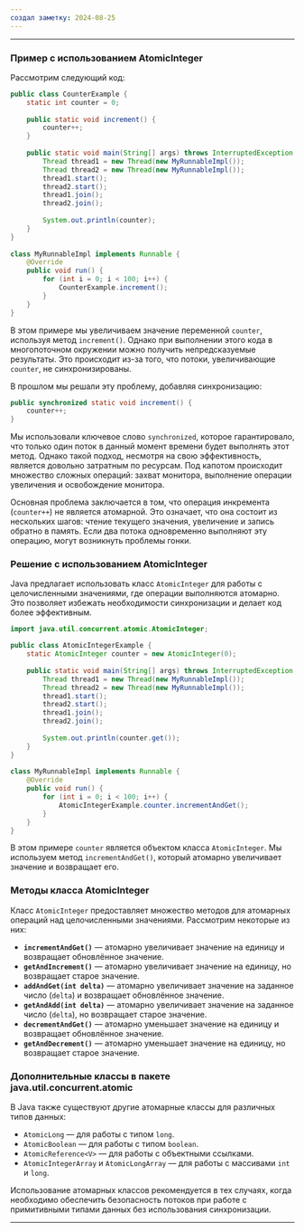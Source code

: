 ```yaml
---
создал заметку: 2024-08-25
---
```


---

### Пример с использованием AtomicInteger

Рассмотрим следующий код:

```java
public class CounterExample {  
    static int counter = 0;  
  
    public static void increment() {  
        counter++;  
    }  
  
    public static void main(String[] args) throws InterruptedException {  
        Thread thread1 = new Thread(new MyRunnableImpl());  
        Thread thread2 = new Thread(new MyRunnableImpl());  
        thread1.start();  
        thread2.start();  
        thread1.join();  
        thread2.join();  
  
        System.out.println(counter);  
    }  
}  
  
class MyRunnableImpl implements Runnable {  
    @Override  
    public void run() {  
        for (int i = 0; i < 100; i++) {  
            CounterExample.increment();  
        }  
    }  
}
```

В этом примере мы увеличиваем значение переменной `counter`, используя метод `increment()`. Однако при выполнении этого кода в многопоточном окружении можно получить непредсказуемые результаты. Это происходит из-за того, что потоки, увеличивающие `counter`, не синхронизированы.

В прошлом мы решали эту проблему, добавляя синхронизацию:

```java
public synchronized static void increment() {  
    counter++;  
}  
```

Мы использовали ключевое слово `synchronized`, которое гарантировало, что только один поток в данный момент времени будет выполнять этот метод. Однако такой подход, несмотря на свою эффективность, является довольно затратным по ресурсам. Под капотом происходит множество сложных операций: захват монитора, выполнение операции увеличения и освобождение монитора.

Основная проблема заключается в том, что операция инкремента (`counter++`) не является атомарной. Это означает, что она состоит из нескольких шагов: чтение текущего значения, увеличение и запись обратно в память. Если два потока одновременно выполняют эту операцию, могут возникнуть проблемы гонки.

### Решение с использованием AtomicInteger

Java предлагает использовать класс `AtomicInteger` для работы с целочисленными значениями, где операции выполняются атомарно. Это позволяет избежать необходимости синхронизации и делает код более эффективным.

```java
import java.util.concurrent.atomic.AtomicInteger;

public class AtomicIntegerExample {  
    static AtomicInteger counter = new AtomicInteger(0);  
  
    public static void main(String[] args) throws InterruptedException {  
        Thread thread1 = new Thread(new MyRunnableImpl());  
        Thread thread2 = new Thread(new MyRunnableImpl());  
        thread1.start();  
        thread2.start();  
        thread1.join();  
        thread2.join();  
  
        System.out.println(counter.get());  
    }  
}  
  
class MyRunnableImpl implements Runnable {  
    @Override  
    public void run() {  
        for (int i = 0; i < 100; i++) {  
            AtomicIntegerExample.counter.incrementAndGet();  
        }  
    }  
}
```

В этом примере `counter` является объектом класса `AtomicInteger`. Мы используем метод `incrementAndGet()`, который атомарно увеличивает значение и возвращает его.

### Методы класса AtomicInteger

Класс `AtomicInteger` предоставляет множество методов для атомарных операций над целочисленными значениями. Рассмотрим некоторые из них:

- **`incrementAndGet()`** — атомарно увеличивает значение на единицу и возвращает обновлённое значение.
- **`getAndIncrement()`** — атомарно увеличивает значение на единицу, но возвращает старое значение.
- **`addAndGet(int delta)`** — атомарно увеличивает значение на заданное число (`delta`) и возвращает обновлённое значение.
- **`getAndAdd(int delta)`** — атомарно увеличивает значение на заданное число (`delta`), но возвращает старое значение.
- **`decrementAndGet()`** — атомарно уменьшает значение на единицу и возвращает обновлённое значение.
- **`getAndDecrement()`** — атомарно уменьшает значение на единицу, но возвращает старое значение.

### Дополнительные классы в пакете java.util.concurrent.atomic

В Java также существуют другие атомарные классы для различных типов данных:

- `AtomicLong` — для работы с типом `long`.
- `AtomicBoolean` — для работы с типом `boolean`.
- `AtomicReference<V>` — для работы с объектными ссылками.
- `AtomicIntegerArray` и `AtomicLongArray` — для работы с массивами `int` и `long`.

Использование атомарных классов рекомендуется в тех случаях, когда необходимо обеспечить безопасность потоков при работе с примитивными типами данных без использования синхронизации.

---
